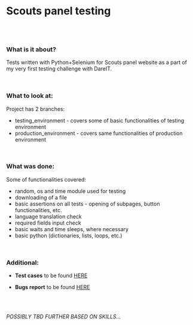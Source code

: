 # Scouts panel testing

<br><br>

### What is it about?
Tests written with Python+Selenium for Scouts panel website as a part of my very first testing challenge with DareIT.

<br>

### What to look at:

Project has 2 branches:

- testing_environment - covers some of basic functionalities of testing environment
- production_environment - covers same functionalities of production environment

<br>

### What was done:

Some of functionalities covered:

- random, os and time module used for testing
- downloading of a file
- basic assertions on all tests - opening of subpages, button functionalities, etc.
- language translation check
- required fields input check
- basic waits and time sleeps, where necessary
- basic python (dictionaries, lists, loops, etc.)



<br>

### Additional:

- **Test cases** to be found [HERE](https://docs.google.com/spreadsheets/d/1Zidr-zIROcX4rJZMPQs4EQ_RRKSZXOOJRJkC8WPOBjA/edit?usp=sharing)

- **Bugs report** to be found [HERE](https://drive.google.com/drive/folders/1kUa7y5Pfk-Lp_qwvKz7-ir7h8G6LrtBn?usp=drive_link)

<br><br>

*POSSIBLY TBD FURTHER BASED ON SKILLS...*

<br><br>



